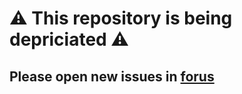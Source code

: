 #  ⚠️ This repository is being depriciated ⚠️

## Please open new issues in [forus](https://github.com/teamforus/forus/issues)
